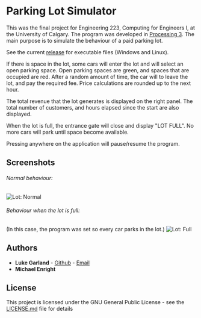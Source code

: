 # Parking Lot Simulator
This was the final project for Engineering 223, Computing for Engineers I, at the University of Calgary. The program was developed in [Processing 3](https://processing.org/). The main purpose is to simulate the behaviour of a paid parking lot.

See the current [release](https://github.com/lukegarland/ParkingLotSimulator/releases) for executable files (Windows and Linux).


If there is space in the lot, some cars will enter the lot and will select an open parking space. Open parking spaces are green, and spaces that are occupied are red. After a random amount of time, the car will to leave the lot, and pay the required fee. Price calculations are rounded up to the next hour.

The total revenue that the lot generates is displayed on the right panel. The total number of customers, and hours elapsed since the start are also displayed.

When the lot is full, the entrance gate will close and display "LOT FULL". No more cars will park until space become available.

Pressing anywhere on the application will pause/resume the program.

## Screenshots

###### Normal behaviour:
![Lot: Normal](https://i.imgur.com/rROzwy2.png)


###### Behaviour when the lot is full:
(In this case, the program was set so every car parks in the lot.)
![Lot: Full](https://i.imgur.com/h8Gwqfj.png)


## Authors
* **Luke Garland** - [Github](https://github.com/lukegarland) - [Email](mailto:luke.garland1@ucalgary.ca)
* **Michael Enright**

## License

This project is licensed under the GNU General Public License - see the [LICENSE.md](LICENSE.md) file for details
